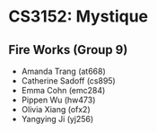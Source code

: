 # CS3152: Mystique

## Fire Works (Group 9)
* Amanda Trang (at668)
* Catherine Sadoff (cs895) 
* Emma Cohn (emc284)
* Pippen Wu (hw473)
* Olivia Xiang (ofx2)
* Yangying Ji (yj256)

